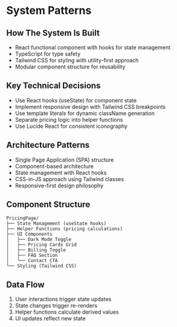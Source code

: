 # System Patterns

## How The System Is Built
- React functional component with hooks for state management
- TypeScript for type safety
- Tailwind CSS for styling with utility-first approach
- Modular component structure for reusability

## Key Technical Decisions
- Use React hooks (useState) for component state
- Implement responsive design with Tailwind CSS breakpoints
- Use template literals for dynamic className generation
- Separate pricing logic into helper functions
- Use Lucide React for consistent iconography

## Architecture Patterns
- Single Page Application (SPA) structure
- Component-based architecture
- State management with React hooks
- CSS-in-JS approach using Tailwind classes
- Responsive-first design philosophy

## Component Structure
```
PricingPage/
├── State Management (useState hooks)
├── Helper Functions (pricing calculations)
├── UI Components
│   ├── Dark Mode Toggle
│   ├── Pricing Cards Grid
│   ├── Billing Toggle
│   ├── FAQ Section
│   └── Contact CTA
└── Styling (Tailwind CSS)
```

## Data Flow
1. User interactions trigger state updates
2. State changes trigger re-renders
3. Helper functions calculate derived values
4. UI updates reflect new state 